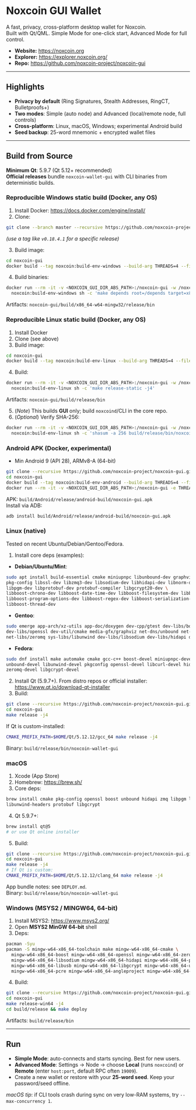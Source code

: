 # Noxcoin GUI Wallet

A fast, privacy, cross-platform desktop wallet for Noxcoin.  
Built with Qt/QML. Simple Mode for one-click start, Advanced Mode for full control.

- **Website:** https://noxcoin.org
- **Explorer:** https://explorer.noxcoin.org/
- **Repo:** https://github.com/noxcoin-project/noxcoin-gui

---

## Highlights
- **Privacy by default** (Ring Signatures, Stealth Addresses, RingCT, Bulletproofs+)
- **Two modes**: Simple (auto node) and Advanced (local/remote node, full controls)
- **Cross-platform**: Linux, macOS, Windows; experimental Android build
- **Seed backup**: 25-word mnemonic + encrypted wallet files

---

## Build from Source

**Minimum Qt**: 5.9.7 (Qt 5.12+ recommended)  
**Official releases** bundle `noxcoin-wallet-gui` with CLI binaries from deterministic builds.

### Reproducible Windows static build (Docker, any OS)
1) Install Docker: https://docs.docker.com/engine/install/  
2) Clone:
~~~bash
git clone --branch master --recursive https://github.com/noxcoin-project/noxcoin-gui.git
~~~
*(use a tag like `v0.18.4.1` for a specific release)*

3) Build image:
~~~bash
cd noxcoin-gui
docker build --tag noxcoin:build-env-windows --build-arg THREADS=4 --file Dockerfile.windows .
~~~
4) Build binaries:
~~~bash
docker run --rm -it -v <NOXCOIN_GUI_DIR_ABS_PATH>:/noxcoin-gui -w /noxcoin-gui \
  noxcoin:build-env-windows sh -c 'make depends root=/depends target=x86_64-w64-mingw32 tag=win-x64 -j4'
~~~
Artifacts: `noxcoin-gui/build/x86_64-w64-mingw32/release/bin`

### Reproducible Linux static build (Docker, any OS)
1) Install Docker  
2) Clone (see above)  
3) Build image:
~~~bash
cd noxcoin-gui
docker build --tag noxcoin:build-env-linux --build-arg THREADS=4 --file Dockerfile.linux .
~~~
4) Build:
~~~bash
docker run --rm -it -v <NOXCOIN_GUI_DIR_ABS_PATH>:/noxcoin-gui -w /noxcoin-gui \
  noxcoin:build-env-linux sh -c 'make release-static -j4'
~~~
Artifacts: `noxcoin-gui/build/release/bin`

5) (*Note*) This builds **GUI** only; build `noxcoind`/CLI in the core repo.  
6) (*Optional*) Verify SHA-256:
~~~bash
docker run --rm -it -v <NOXCOIN_GUI_DIR_ABS_PATH>:/noxcoin-gui -w /noxcoin-gui \
  noxcoin:build-env-linux sh -c 'shasum -a 256 build/release/bin/noxcoin-wallet-gui'
~~~

### Android APK (Docker, experimental)
- Min Android 9 (API 28), ARMv8-A (64-bit)
~~~bash
git clone --recursive https://github.com/noxcoin-project/noxcoin-gui.git
cd noxcoin-gui
docker build --tag noxcoin:build-env-android --build-arg THREADS=4 --file Dockerfile.android .
docker run --rm -it -v <NOXCOIN_GUI_DIR_ABS_PATH>:/noxcoin-gui -e THREADS=4 noxcoin:build-env-android
~~~
APK: `build/Android/release/android-build/noxcoin-gui.apk`  
Install via ADB:
~~~bash
adb install build/Android/release/android-build/noxcoin-gui.apk
~~~

### Linux (native)
Tested on recent Ubuntu/Debian/Gentoo/Fedora.
1) Install core deps (examples):
- **Debian/Ubuntu/Mint**:
~~~bash
sudo apt install build-essential cmake miniupnpc libunbound-dev graphviz doxygen libunwind8-dev \
pkg-config libssl-dev libzmq3-dev libsodium-dev libhidapi-dev libnorm-dev libusb-1.0-0-dev \
libpgm-dev libprotobuf-dev protobuf-compiler libgcrypt20-dev \
libboost-chrono-dev libboost-date-time-dev libboost-filesystem-dev libboost-locale-dev \
libboost-program-options-dev libboost-regex-dev libboost-serialization-dev libboost-system-dev \
libboost-thread-dev
~~~
- **Gentoo**:
~~~bash
sudo emerge app-arch/xz-utils app-doc/doxygen dev-cpp/gtest dev-libs/boost dev-libs/expat \
dev-libs/openssl dev-util/cmake media-gfx/graphviz net-dns/unbound net-libs/miniupnpc \
net-libs/zeromq sys-libs/libunwind dev-libs/libsodium dev-libs/hidapi dev-libs/libgcrypt
~~~
- **Fedora**:
~~~bash
sudo dnf install make automake cmake gcc-c++ boost-devel miniupnpc-devel graphviz doxygen \
unbound-devel libunwind-devel pkgconfig openssl-devel libcurl-devel hidapi-devel libusb-devel \
zeromq-devel libgcrypt-devel
~~~

2) Install Qt (5.9.7+). From distro repos or official installer: https://www.qt.io/download-qt-installer  
3) Build:
~~~bash
git clone --recursive https://github.com/noxcoin-project/noxcoin-gui.git
cd noxcoin-gui
make release -j4
~~~
If Qt is custom-installed:
~~~bash
CMAKE_PREFIX_PATH=$HOME/Qt/5.12.12/gcc_64 make release -j4
~~~
Binary: `build/release/bin/noxcoin-wallet-gui`

### macOS
1) Xcode (App Store)  
2) Homebrew: https://brew.sh/  
3) Core deps:
~~~bash
brew install cmake pkg-config openssl boost unbound hidapi zmq libpgm libsodium miniupnpc expat \
libunwind-headers protobuf libgcrypt
~~~
4) Qt 5.9.7+:
~~~bash
brew install qt@5
# or use Qt online installer
~~~
5) Build:
~~~bash
git clone --recursive https://github.com/noxcoin-project/noxcoin-gui.git
cd noxcoin-gui
make release -j4
# If Qt is custom:
CMAKE_PREFIX_PATH=$HOME/Qt/5.12.12/clang_64 make release -j4
~~~
App bundle notes: see `DEPLOY.md`.  
Binary: `build/release/bin/noxcoin-wallet-gui`

### Windows (MSYS2 / MINGW64, 64-bit)
1) Install MSYS2: https://www.msys2.org/  
2) Open **MSYS2 MinGW 64-bit** shell  
3) Deps:
~~~bash
pacman -Syu
pacman -S mingw-w64-x86_64-toolchain make mingw-w64-x86_64-cmake \
  mingw-w64-x86_64-boost mingw-w64-x86_64-openssl mingw-w64-x86_64-zeromq \
  mingw-w64-x86_64-libsodium mingw-w64-x86_64-hidapi mingw-w64-x86_64-protobuf-c \
  mingw-w64-x86_64-libusb mingw-w64-x86_64-libgcrypt mingw-w64-x86_64-unbound \
  mingw-w64-x86_64-pcre mingw-w64-x86_64-angleproject mingw-w64-x86_64-qt5 git
~~~
4) Build:
~~~bash
git clone --recursive https://github.com/noxcoin-project/noxcoin-gui.git
cd noxcoin-gui
make release-win64 -j4
cd build/release && make deploy
~~~
Artifacts: `build/release/bin`

---

## Run
- **Simple Mode**: auto-connects and starts syncing. Best for new users.
- **Advanced Mode**: Settings → Node → choose **Local** (runs `noxcoind`) or **Remote** (enter `host:port`, default RPC often `19009`).
- Create a new wallet or restore with your **25-word seed**. Keep your password/seed offline.

*macOS tip*: if CLI tools crash during sync on very low-RAM systems, try `--max-concurrency 1`.

